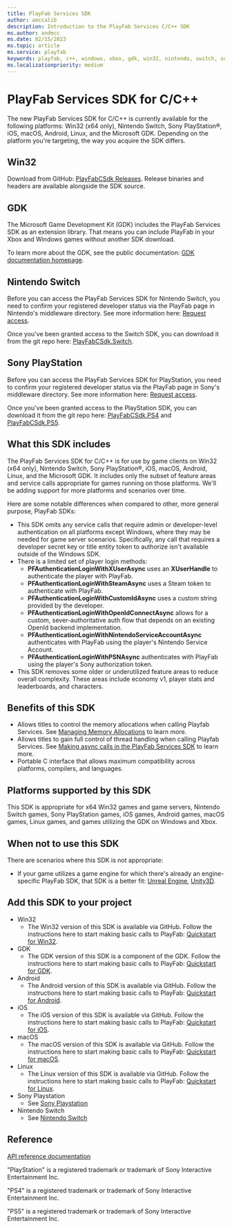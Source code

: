 ```yaml
---
title: PlayFab Services SDK
author: amccalib
description: Introduction to the PlayFab Services C/C++ SDK
ms.author: andmcc
ms.date: 02/15/2023
ms.topic: article
ms.service: playfab
keywords: playfab, c++, windows, xbox, gdk, win32, nintendo, switch, sony, playstation, ps4, ps5
ms.localizationpriority: medium
---
```


# PlayFab Services SDK for C/C++

The new PlayFab Services SDK for C/C++ is currently available for the following platforms: Win32 (x64 only), Nintendo Switch, Sony PlayStation&#174;, iOS, macOS, Android, Linux, and the Microsoft GDK. Depending on the platform you're targeting, the way you acquire the SDK differs.

## Win32

Download from GitHub: [PlayFabCSdk Releases](https://github.com/PlayFab/PlayFabCSdk/releases). Release binaries and headers are available alongside the SDK source.

## GDK

The Microsoft Game Development Kit (GDK) includes the PlayFab Services SDK as an extension library. That means you can include PlayFab in your Xbox and Windows games without another SDK download.

To learn more about the GDK, see the public documentation: [GDK documentation homepage](/gaming/gdk/).

## Nintendo Switch

Before you can access the PlayFab Services SDK for Nintendo Switch, you need to confirm your registered developer status via the PlayFab page in Nintendo's middleware directory. See more information here: [Request access](../../features/multiplayer/networking/request-access-for-sdks-samples.md).

Once you've been granted access to the Switch SDK, you can download it from the git repo here: [PlayFabCSdk.Switch](https://dev.azure.com/PlayFabPrivate/Switch/_git/PlayFabCSdk.Switch).

## Sony PlayStation

Before you can access the PlayFab Services SDK for PlayStation, you need to confirm your registered developer status via the PlayFab page in Sony's middleware directory. See more information here: [Request access](../../features/multiplayer/networking/request-access-for-sdks-samples.md).

Once you've been granted access to the PlayStation SDK, you can download it from the git repo here: [PlayFabCSdk.PS4](https://dev.azure.com/PlayFabPrivate/PS4/_git/PlayFabCSdk.PS4) and [PlayFabCSdk.PS5](https://dev.azure.com/PlayFabPrivate/PS5/_git/PlayFabCSdk.PS5).

## What this SDK includes

The PlayFab Services SDK for C/C++ is for use by game clients on Win32 (x64 only), Nintendo Switch, Sony PlayStation&#174;, iOS, macOS, Android, Linux, and the Microsoft GDK. It includes only the subset of feature areas and service calls appropriate for games running on those platforms. We'll be adding support for more platforms and scenarios over time.

Here are some notable differences when compared to other, more general purpose, PlayFab SDKs:
- This SDK omits any service calls that require admin or developer-level authentication on all platforms except Windows, where they may be needed for game server scenarios. Specifically, any call that requires a developer secret key or title entity token to authorize isn't available outside of the Windows SDK.
- There is a limited set of player login methods:
    - __PFAuthenticationLoginWithXUserAsync__ uses an __XUserHandle__ to authenticate the player with PlayFab.
    - __PFAuthenticationLoginWithSteamAsync__ uses a Steam token to authenticate with PlayFab.
    - __PFAuthenticationLoginWithCustomIdAsync__ uses a custom string provided by the developer.
    - __PFAuthenticationLoginWithOpenIdConnectAsync__ allows for a custom, sever-authoritative auth flow that depends on an existing OpenId backend implementation.
    - __PFAuthenticationLoginWithNintendoServiceAccountAsync__ authenticates with PlayFab using the player's Nintendo Service Account.
    - __PFAuthenticationLoginWithPSNAsync__ authenticates with PlayFab using the player's Sony authorization token.
- This SDK removes some older or underutilized feature areas to reduce overall complexity. These areas include economy v1, player stats and leaderboards, and characters.

## Benefits of this SDK

- Allows titles to control the memory allocations when calling Playfab Services. See [Managing Memory Allocations](./memory.md) to learn more.
- Allows titles to gain full control of thread handling when calling Playfab Services. See [Making async calls in the PlayFab Services SDK](./async.md) to learn more.
- Portable C interface that allows maximum compatibility across platforms, compilers, and languages.

## Platforms supported by this SDK

This SDK is appropriate for x64 Win32 games and game servers, Nintendo Switch games, Sony PlayStation games, iOS games, Android games, macOS games, Linux games, and games utilizing the GDK on Windows and Xbox.

## When not to use this SDK

There are scenarios where this SDK is not appropriate:

- If your game utilizes a game engine for which there's already an engine-specific PlayFab SDK, that SDK is a better fit: [Unreal Engine](../unreal/index.md), [Unity3D](../unity3d/index.md).

## Add this SDK to your project

- Win32
    - The Win32 version of this SDK is available via GitHub. Follow the instructions here to start making basic calls to PlayFab: [Quickstart for Win32](./quickstart-win32.md).
- GDK
    - The GDK version of this SDK is a component of the GDK. Follow the instructions here to start making basic calls to PlayFab: [Quickstart for GDK](./quickstart-gdk.md).
- Android
    - The Android version of this SDK is available via GitHub. Follow the instructions here to start making basic calls to PlayFab: [Quickstart for Android](./quickstart-android.md).
- iOS
    - The iOS version of this SDK is available via GitHub. Follow the instructions here to start making basic calls to PlayFab: [Quickstart for iOS](./quickstart-ios.md).
- macOS
    - The macOS version of this SDK is available via GitHub. Follow the instructions here to start making basic calls to PlayFab: [Quickstart for macOS](./quickstart-macos.md).
- Linux
    - The Linux version of this SDK is available via GitHub. Follow the instructions here to start making basic calls to PlayFab: [Quickstart for Linux](./quickstart-linux.md).
- Sony Playstation
    - See [Sony Playstation](#sony-playstation)
- Nintendo Switch
    - See [Nintendo Switch](#nintendo-switch)

## Reference

[API reference documentation](../../api-references/c/pfauthentication/pfauthentication_members.md)

"PlayStation" is a registered trademark or trademark of Sony Interactive Entertainment Inc.

"PS4" is a registered trademark or trademark of Sony Interactive Entertainment Inc.

"PS5" is a registered trademark or trademark of Sony Interactive Entertainment Inc.
